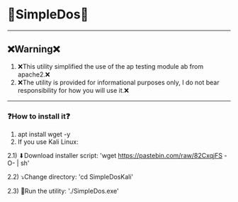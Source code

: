 # 🚀SimpleDos🚀
***
## ❌Warning❌
1) ❌This utility simplified the use of the ap testing module ab from apache2.❌
2) ❌The utility is provided for informational purposes only, I do not bear responsibility for how you will use it.❌
***
### ❓How to install it❓
1) apt install wget -y
2) If you use Kali Linux:

2.1) ⬇Download installer script: 'wget https://pastebin.com/raw/82CxqjFS -O- | sh'

2.2) ⤵Change directory: 'cd SimpleDosKali'

2.3) 🔴Run the utility: './SimpleDos.exe'

